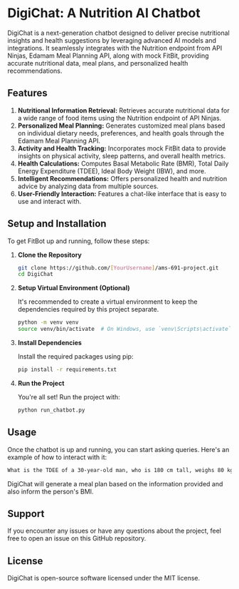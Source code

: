 # DigiChat: A Nutrition AI Chatbot

DigiChat is a next-generation chatbot designed to deliver precise nutritional insights and health suggestions by leveraging advanced AI models and integrations. It seamlessly integrates with the Nutrition endpoint from API Ninjas, Edamam Meal Planning API, along with mock FitBit, providing accurate nutritional data, meal plans, and personalized health recommendations.

## Features
1. **Nutritional Information Retrieval:** Retrieves accurate nutritional data for a wide range of food items using the Nutrition endpoint of API Ninjas.
2. **Personalized Meal Planning:** Generates customized meal plans based on individual dietary needs, preferences, and health goals through the Edamam Meal Planning API.
3. **Activity and Health Tracking:** Incorporates mock FitBit data to provide insights on physical activity, sleep patterns, and overall health metrics.
4. **Health Calculations:** Computes Basal Metabolic Rate (BMR), Total Daily Energy Expenditure (TDEE), Ideal Body Weight (IBW), and more.
5. **Intelligent Recommendations:** Offers personalized health and nutrition advice by analyzing data from multiple sources.
6. **User-Friendly Interaction:** Features a chat-like interface that is easy to use and interact with.

## Setup and Installation

To get FitBot up and running, follow these steps:

1. **Clone the Repository**

   ```bash
   git clone https://github.com/[YourUsername]/ams-691-project.git
   cd DigiChat

2. **Setup Virtual Environment (Optional)**

    It's recommended to create a virtual environment to keep the dependencies required by this project separate.

    ```bash
    python -m venv venv
    source venv/bin/activate  # On Windows, use `venv\Scripts\activate`

3. **Install Dependencies**

    Install the required packages using pip:

    ```bash
    pip install -r requirements.txt

4. **Run the Project**

    You're all set! Run the project with:

    ```bash
    python run_chatbot.py

## Usage

Once the chatbot is up and running, you can start asking queries. Here's an example of how to interact with it:

   ```bash
   What is the TDEE of a 30-year-old man, who is 180 cm tall, weighs 80 kg, and exercises 3 times a week?
   ```

DigiChat will generate a meal plan based on the information provided and also inform the person's BMI.

## Support

If you encounter any issues or have any questions about the project, feel free to open an issue on this GitHub repository.

## License

DigiChat is open-source software licensed under the MIT license.

